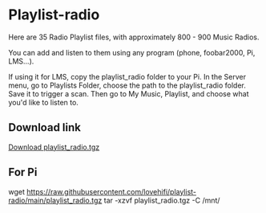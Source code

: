 # Playlist-radio

Here are 35 Radio Playlist files, with approximately 800 - 900 Music Radios.

You can add and listen to them using any program (phone, foobar2000, Pi, LMS...).

If using it for LMS, copy the playlist_radio folder to your Pi. In the Server menu, go to Playlists Folder, choose the path to the playlist_radio folder. Save it to trigger a scan. Then go to My Music, Playlist, and choose what you'd like to listen to.

## Download link
[Download playlist_radio.tgz](https://raw.githubusercontent.com/lovehifi/playlist-radio/main/playlist_radio.tgz)

## For Pi
wget https://raw.githubusercontent.com/lovehifi/playlist-radio/main/playlist_radio.tgz
tar -xzvf playlist_radio.tgz -C /mnt/
